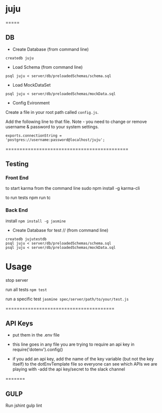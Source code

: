 # juju

=====
## DB

- Create Database (from command line)

```
createdb juju
```

- Load Schema (from command line)

```
psql juju < server/db/preloadedSchemas/schema.sql
```

- Load MockDataSet

```
psql juju < server/db/preloadedSchemas/mockData.sql
```


- Config Evironment

Create a file in your root path called ```config.js```.

Add the following line to that file.  Note - you need to change or
remove username & password to your system settings.
```
exports.connectionString = 'postgres://username:password@localhost/juju';
```

============================================
## Testing


### Front End
to start karma from the command line
    sudo npm install -g karma-cli

to run tests
    npm run tc

### Back End
install
    ```npm install -g jasmine```
- Create Database for test //  (from command line)
```
createdb jujutestdb
psql juju < server/db/preloadedSchemas/schema.sql
psql juju < server/db/preloadedSchemas/mockData.sql
```

# Usage
stop server

run all tests
    ``` npm test ```

run a specific test
    ``` jasmine spec/server/path/to/your/test.js ```

=======================================
## API Keys
- put them in the .env file

- this line goes in any file you are trying to require an api key in
require('dotenv').config()
- if you add an api key, add the name of the key variable (but not the key itself) to the dotEnvTemplate file so everyone can see which APIs we are playing with
-add the api key/secret to the slack channel

=======
## GULP

Run jshint
    gulp lint

